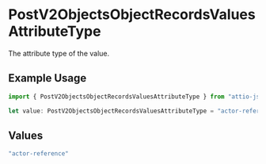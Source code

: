 # PostV2ObjectsObjectRecordsValuesAttributeType

The attribute type of the value.

## Example Usage

```typescript
import { PostV2ObjectsObjectRecordsValuesAttributeType } from "attio-js/models/operations";

let value: PostV2ObjectsObjectRecordsValuesAttributeType = "actor-reference";
```

## Values

```typescript
"actor-reference"
```